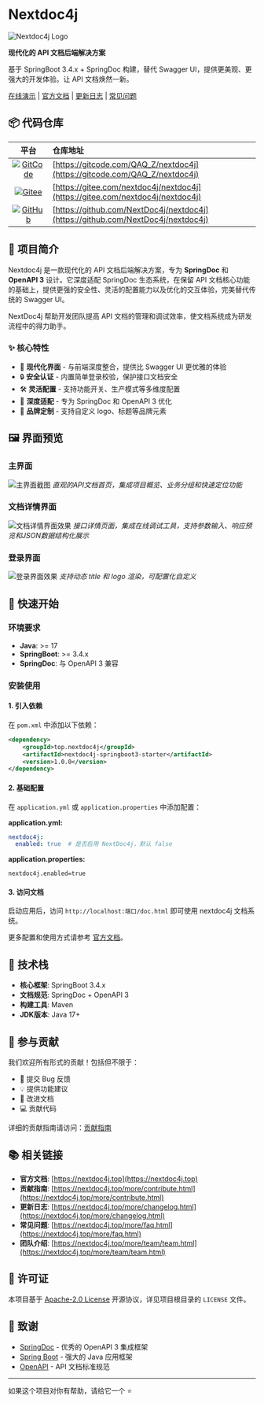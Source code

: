 # Nextdoc4j

![Nextdoc4j Logo](.image/logo.png)

**现代化的 API 文档后端解决方案**

基于 SpringBoot 3.4.x + SpringDoc 构建，替代 Swagger UI，提供更美观、更强大的开发体验。让 API 文档焕然一新。

[在线演示](https://demo.nextdoc4j.top/) | [官方文档](https://nextdoc4j.top/) | [更新日志](https://nextdoc4j.top/more/changelog.html) | [常见问题](https://nextdoc4j.top/more/faq.html)

## 📦 代码仓库

| 平台 | 仓库地址 |
|:----:|:---------|
| [![GitCode](https://img.shields.io/badge/GitCode-nextdoc4j-blue)](https://gitcode.com/QAQ_Z/nextdoc4j) | [https://gitcode.com/QAQ_Z/nextdoc4j](https://gitcode.com/QAQ_Z/nextdoc4j) |
| [![Gitee](https://img.shields.io/badge/Gitee-nextdoc4j-red)](https://gitee.com/nextdoc4j/nextdoc4j) | [https://gitee.com/nextdoc4j/nextdoc4j](https://gitee.com/nextdoc4j/nextdoc4j) |
| [![GitHub](https://img.shields.io/badge/GitHub-nextdoc4j-black)](https://github.com/NextDoc4j/nextdoc4j) | [https://github.com/NextDoc4j/nextdoc4j](https://github.com/NextDoc4j/nextdoc4j) |

## 📖 项目简介

Nextdoc4j 是一款现代化的 API 文档后端解决方案，专为 **SpringDoc** 和 **OpenAPI 3** 设计。它深度适配 SpringDoc 生态系统，在保留 API 文档核心功能的基础上，提供更强的安全性、灵活的配置能力以及优化的交互体验，完美替代传统的 Swagger UI。

NextDoc4j 帮助开发团队提高 API 文档的管理和调试效率，使文档系统成为研发流程中的得力助手。

### ✨ 核心特性

- 🎨 **现代化界面** - 与前端深度整合，提供比 Swagger UI 更优雅的体验
- 🔒 **安全认证** - 内置简单登录校验，保护接口文档安全
- 🛠️ **灵活配置** - 支持功能开关、生产模式等多维度配置
- 🚀 **深度适配** - 专为 SpringDoc 和 OpenAPI 3 优化
- 🎯 **品牌定制** - 支持自定义 logo、标题等品牌元素

## 🖼️ 界面预览

### 主界面

![主界面截图](.image/screenshot/home.png)
*直观的API文档首页，集成项目概览、业务分组和快速定位功能*

### 文档详情界面

![文档详情界面效果](.image/screenshot/detail.png)
*接口详情页面，集成在线调试工具，支持参数输入、响应预览和JSON数据结构化展示*

### 登录界面

![登录界面效果](.image/screenshot/login.png)
*支持动态 title 和 logo 渲染，可配置化自定义*

## 🚀 快速开始

### 环境要求

- **Java**: >= 17
- **SpringBoot**: >= 3.4.x
- **SpringDoc**: 与 OpenAPI 3 兼容

### 安装使用

#### 1. 引入依赖

在 `pom.xml` 中添加以下依赖：
```xml
<dependency>
    <groupId>top.nextdoc4j</groupId>
    <artifactId>nextdoc4j-springboot3-starter</artifactId>
    <version>1.0.0</version>
</dependency>
```

#### 2. 基础配置

在 `application.yml` 或 `application.properties` 中添加配置：

**application.yml:**
```yaml
nextdoc4j:
  enabled: true  # 是否启用 NextDoc4j，默认 false
```

**application.properties:**
```properties
nextdoc4j.enabled=true
```

#### 3. 访问文档

启动应用后，访问 `http://localhost:端口/doc.html` 即可使用 nextdoc4j 文档系统。

更多配置和使用方式请参考 [官方文档](https://nextdoc4j.top/)。

## 🔧 技术栈

- **核心框架**: SpringBoot 3.4.x
- **文档规范**: SpringDoc + OpenAPI 3
- **构建工具**: Maven
- **JDK版本**: Java 17+

## 🤝 参与贡献

我们欢迎所有形式的贡献！包括但不限于：

- 🐛 提交 Bug 反馈
- 💡 提供功能建议
- 📝 改进文档
- 💻 贡献代码

详细的贡献指南请访问：[贡献指南](https://nextdoc4j.top/more/contribute.html)

## 📚 相关链接

- **官方文档**: [https://nextdoc4j.top](https://nextdoc4j.top)
- **贡献指南**: [https://nextdoc4j.top/more/contribute.html](https://nextdoc4j.top/more/contribute.html)
- **更新日志**: [https://nextdoc4j.top/more/changelog.html](https://nextdoc4j.top/more/changelog.html)
- **常见问题**: [https://nextdoc4j.top/more/faq.html](https://nextdoc4j.top/more/faq.html)
- **团队介绍**: [https://nextdoc4j.top/more/team/team.html](https://nextdoc4j.top/more/team/team.html)

## 📄 许可证

本项目基于 [Apache-2.0 License](LICENSE) 开源协议，详见项目根目录的 `LICENSE` 文件。

## 🙏 致谢

- [SpringDoc](https://springdoc.org/) - 优秀的 OpenAPI 3 集成框架
- [Spring Boot](https://spring.io/projects/spring-boot) - 强大的 Java 应用框架
- [OpenAPI](https://swagger.io/specification/) - API 文档标准规范

---

如果这个项目对你有帮助，请给它一个 ⭐️